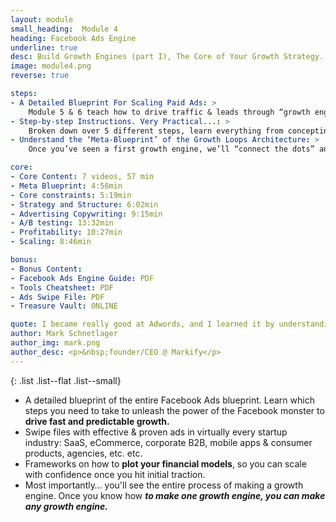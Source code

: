 ```yaml
---
layout: module
small_heading:  Module 4
heading: Facebook Ads Engine
underline: true
desc: Build Growth Engines (part I), The Core of Your Growth Strategy...
image: module4.png
reverse: true

steps:
- A Detailed Blueprint For Scaling Paid Ads: >
    Module 5 & 6 teach how to drive traffic & leads through “growth engines”. This modules breaks down the step-by-step blueprint for Facebook ads.
- Step-by-step Instructions. Very Practical...: >
    Broken down over 5 different steps, learn everything from concepting, to A/B testing, tooling and scaling. A very <i>practical</i> module.
- Understand the ‘Meta-Blueprint’ of the Growth Loops Architecture: >
    Once you’ve seen a first growth engine, we’ll “connect the dots” and give the meta-blueprint that you can apply across any other channel.

core:
- Core Content: 7 videos, 57 min
- Meta Blueprint: 4:56min
- Core constraints: 5:19min
- Strategy and Structure: 6:02min
- Advertising Copywriting: 9:15min
- A/B testing: 13:32min
- Profitability: 10:27min
- Scaling: 8:46min

bonus:
- Bonus Content:
- Facebook Ads Engine Guide: PDF
- Tools Cheatsheet: PDF
- Ads Swipe File: PDF
- Treasure Vault: ONLINE

quote: I became really good at Adwords, and I learned it by understanding Facebook..
author: Mark Schnetlager
author_img: mark.png
author_desc: <p>&nbsp;founder/CEO @ Markify</p>
---
```


{: .list .list--flat .list--small}
- A detailed blueprint of the entire Facebook Ads blueprint. Learn which steps you need to take to unleash the power of the Facebook monster to <b>drive fast and predictable growth.</b>
- Swipe files with effective & proven ads in virtually every startup industry: SaaS, eCommerce, corporate B2B, mobile apps & consumer products, agencies, etc. etc.
- Frameworks on how to <b>plot your financial models</b>, so you can scale with confidence once you hit initial traction.
- Most importantly… you'll see the entire process of making a growth engine. Once you know how <b><i>to make one growth engine, you can make any growth engine.</i></b>
